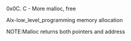 0x0C. C - More malloc, free

Alx-low_level_programming
memory allocation

NOTE:Malloc returns both pointers and address
